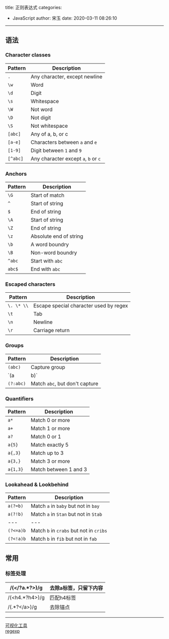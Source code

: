 title: 正则表达式
categories:
 - JavaScript
author: 宋玉
date: 2020-03-11 08:26:10
---


## 语法

### Character classes
| Pattern | Description |
| --- | --- |
| `.` | Any character, except newline |
| `\w` | Word |
| `\d` | Digit |
| `\s` | Whitespace |
| `\W` | Not word |
| `\D` | Not digit |
| `\S` | Not whitespace |
| `[abc]` | Any of a, b, or c |
| `[a-e]` | Characters between `a` and `e` |
| `[1-9]` | Digit between `1` and `9` |
| `[^abc]` | Any character except `a`, `b` or `c` |



### Anchors
| Pattern | Description |
| --- | --- |
| `\G` | Start of match |
| `^` | Start of string |
| `$` | End of string |
| `\A` | Start of string |
| `\Z` | End of string |
| `\z` | Absolute end of string |
| `\b` | A word boundry |
| `\B` | Non-word boundry |
| `^abc` | Start with `abc` |
| `abc$` | End with `abc` |



### Escaped characters
| Pattern | Description |
| --- | --- |
| `\. \* \\` | Escape special character used by regex |
| `\t` | Tab |
| `\n` | Newline |
| `\r` | Carriage return |



### Groups
| Pattern | Description |
| --- | --- |
| `(abc)` | Capture group |
| `(a|b)` | Match `a` or `b` |
| `(?:abc)` | Match `abc`, but don't capture |



### Quantifiers
| Pattern | Description |
| --- | --- |
| `a*` | Match 0 or more |
| `a+` | Match 1 or more |
| `a?` | Match 0 or 1 |
| `a{5}` | Match exactly 5 |
| `a{,3}` | Match up to 3 |
| `a{3,}` | Match 3 or more |
| `a{1,3}` | Match between 1 and 3 |



### Lookahead & Lookbehind
| Pattern | Description |
| --- | --- |
| `a(?=b)` | Match `a` in `baby` but not in `bay` |
| `a(?!b)` | Match `a` in `Stan` but not in `Stab` |
| --- | --- |
| `(?<=a)b` | Match `b` in `crabs` but not in `cribs` |
| `(?<!a)b` | Match `b` in `fib` but not in `fab` |



## 常用

### 标签处理
| /(<\/?a.*?>)/g  | 去除a标签，只留下内容 |
| --- | --- |
| /(<h4.*?h4>)/g | 匹配h4标签 |
| /(<a name=.*?>.*?<\/a>)/g  | 去除锚点 |


---

[可视化工具](https://regexper.com/)<br />[regexp](https://devhints.io/regexp)
